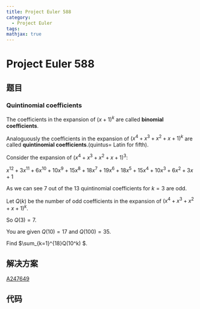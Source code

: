 ```yaml
---
title: Project Euler 588
category:
  - Project Euler
tags:
mathjax: true
---
```

<escape><!-- more --></escape>
    
# Project Euler 588
## 题目
### Quintinomial coefficients



The coefficients in the expansion of $(x+1)^k$ are called **binomial coefficients**.

Analoguously the coefficients in the expansion of $(x^4+x^3+x^2+x+1)^k$ are called **quintinomial coefficients**.(quintus= Latin for fifth).


Consider the expansion of $(x^4+x^3+x^2+x+1)^3$:

$x^{12}+3x^{11}+6x^{10}+10x^9+15x^8+18x^7+19x^6+18x^5+15x^4+10x^3+6x^2+3x+1$

As we can see $7$ out of the $13$ quintinomial coefficients for $k=3$ are odd.


Let $Q(k)$ be the number of odd coefficients in the expansion of $(x^4+x^3+x^2+x+1)^k$.

So $Q(3)=7$.


You are given $Q(10)=17$ and $Q(100)=35$.

Find  $\sum_{k=1}^{18}Q(10^k) $.




## 解决方案

[A247649](https://oeis.org/A247649)

## 代码


